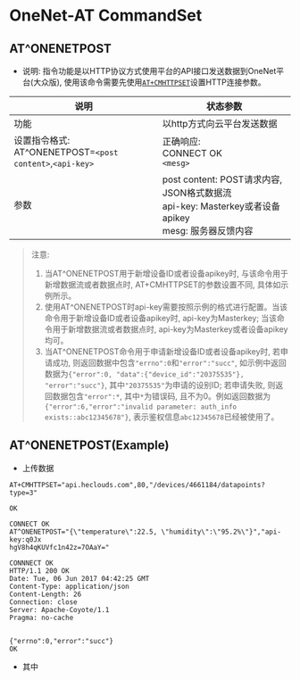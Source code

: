 # OneNet-AT CommandSet

## AT^ONENETPOST
- 说明: 指令功能是以HTTP协议方式使用平台的API接口发送数据到OneNet平台(大众版), 使用该命令需要先使用[`AT+CMHTTPSET`][1]设置HTTP连接参数。

| 说明 | 状态参数 |
| --- | --- |
| 功能 | 以http方式向云平台发送数据 |
| 设置指令格式: <br /> AT^ONENETPOST=`<post content>`,`<api-key>` | 正确响应: <br /> CONNECT OK <br /> `<mesg>` |
| 参数 | post content: POST请求内容, JSON格式数据流 <br /> api-key: Masterkey或者设备apikey <br /> mesg: 服务器反馈内容 |

> 注意: 
> 1. 当AT^ONENETPOST用于新增设备ID或者设备apikey时, 与该命令用于新增数据流或者数据点时, AT+CMHTTPSET的参数设置不同, 具体如示例所示。
> 2. 使用AT^ONENETPOST时api-key需要按照示例的格式进行配置。当该命令用于新增设备ID或者设备apikey时, api-key为Masterkey; 当该命令用于新增数据流或者数据点时, api-key为Masterkey或者设备apikey均可。
> 3. 当AT^ONENETPOST命令用于申请新增设备ID或者设备apikey时, 若申请成功, 则返回数据中包含`"errno":0`和`"error":"succ"`, 如示例中返回数据为`{"error":0, "data":{"device_id":"20375535"}, "error":"succ"}`, 其中`"20375535"`为申请的设别ID; 若申请失败, 则返回数据包含`"error":*`, 其中`*`为错误码, 且不为0。例如返回数据为`{"error":6,"error":"invalid parameter: auth_info exists::abc12345678"}`, 表示鉴权信息`abc12345678`已经被使用了。

## AT^ONENETPOST(Example)
- 上传数据
```
AT+CMHTTPSET="api.heclouds.com",80,"/devices/4661184/datapoints?type=3"

OK

CONNECT OK
AT^ONENETPOST="{\"temperature\":22.5, \"humidity\":\"95.2%\"}","api-key:q0Jx
hgV8h4qKUVfc1n42z=7OAaY="

CONNNECT OK
HTTP/1.1 200 OK
Date: Tue, 06 Jun 2017 04:42:25 GMT
Content-Type: application/json
Content-Length: 26
Connection: close
Server: Apache-Coyote/1.1
Pragma: no-cache


{"errno":0,"error":"succ"}
OK
```

- 其中


  [1]: https://github.com/JackDan9/DataBase/tree/master/M6312/AT#atcmhttpset